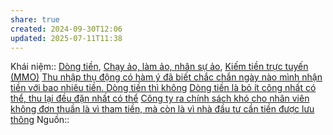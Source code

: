 ```yaml
---
share: true
created: 2024-09-30T12:06
updated: 2025-07-11T11:38
---
```

Khái niệm:: [Dòng tiền](../../../%CE%9E%20Kh%C3%A1i%20ni%E1%BB%87m/D%C3%B2ng%20ti%E1%BB%81n.md), [Chạy ảo, làm ảo, nhân sự ảo](../../../%CE%9E%20Kh%C3%A1i%20ni%E1%BB%87m/Ch%E1%BA%A1y%20%E1%BA%A3o,%20l%C3%A0m%20%E1%BA%A3o,%20nh%C3%A2n%20s%E1%BB%B1%20%E1%BA%A3o.md), [Kiếm tiền trực tuyến (MMO)](../../T%E1%BB%B1%20%C4%91%E1%BA%A7u%20t%C6%B0/Ki%E1%BA%BFm%20ti%E1%BB%81n%20tr%E1%BB%B1c%20tuy%E1%BA%BFn%20(MMO)/index.md)
[Thu nhập thụ động có hàm ý đã biết chắc chắn ngày nào mình nhận tiền với bao nhiêu tiền. Dòng tiền thì không](../../T%E1%BB%B1%20%C4%91%E1%BA%A7u%20t%C6%B0/Thu%20nh%E1%BA%ADp%20th%E1%BB%A5%20%C4%91%E1%BB%99ng%20c%C3%B3%20h%C3%A0m%20%C3%BD%20%C4%91%C3%A3%20bi%E1%BA%BFt%20ch%E1%BA%AFc%20ch%E1%BA%AFn%20ng%C3%A0y%20n%C3%A0o%20m%C3%ACnh%20nh%E1%BA%ADn%20ti%E1%BB%81n%20v%E1%BB%9Bi%20bao%20nhi%C3%AAu%20ti%E1%BB%81n.%20D%C3%B2ng%20ti%E1%BB%81n%20th%C3%AC%20kh%C3%B4ng.md)
[Dòng tiền là bỏ ít công nhất có thể, thu lại đều đặn nhất có thể](../../T%E1%BB%B1%20%C4%91%E1%BA%A7u%20t%C6%B0/D%C3%B2ng%20ti%E1%BB%81n%20l%C3%A0%20b%E1%BB%8F%20%C3%ADt%20c%C3%B4ng%20nh%E1%BA%A5t%20c%C3%B3%20th%E1%BB%83,%20thu%20l%E1%BA%A1i%20%C4%91%E1%BB%81u%20%C4%91%E1%BA%B7n%20nh%E1%BA%A5t%20c%C3%B3%20th%E1%BB%83.md)
[Công ty ra chính sách khó cho nhân viên không đơn thuần là vì tham tiền, mà còn là vì nhà đầu tư cần tiền được lưu thông](../../../T%E1%BB%95%20ch%E1%BB%A9c%20t%C3%A0i%20ch%C3%ADnh/C%C3%B4ng%20ty%20ra%20ch%C3%ADnh%20s%C3%A1ch%20kh%C3%B3%20cho%20nh%C3%A2n%20vi%C3%AAn%20kh%C3%B4ng%20%C4%91%C6%A1n%20thu%E1%BA%A7n%20l%C3%A0%20v%C3%AC%20tham%20ti%E1%BB%81n,%20m%C3%A0%20c%C3%B2n%20l%C3%A0%20v%C3%AC%20nh%C3%A0%20%C4%91%E1%BA%A7u%20t%C6%B0%20c%E1%BA%A7n%20ti%E1%BB%81n%20%C4%91%C6%B0%E1%BB%A3c%20l%C6%B0u%20th%C3%B4ng.md)
Nguồn:: 
